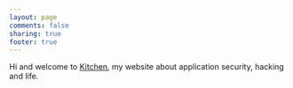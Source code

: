 ```yaml
---
layout: page
comments: false
sharing: true
footer: true
---
```


Hi and welcome to [Kitchen](http://thesp0nge.com), my website about application security, hacking and life.




